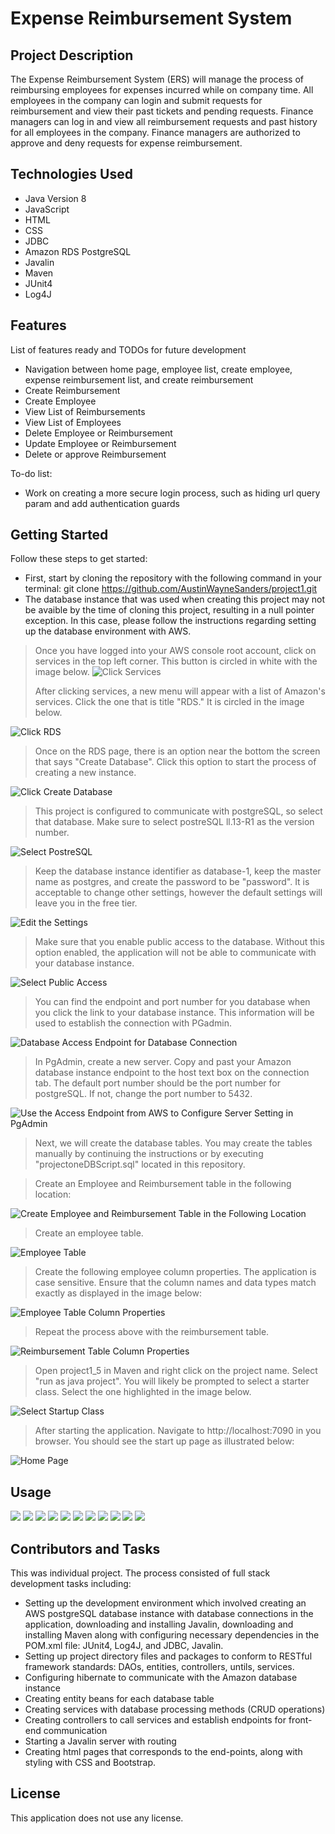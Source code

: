# Expense Reimbursement System

## Project Description

The Expense Reimbursement System (ERS) will manage the process of reimbursing employees for expenses incurred while on company time. 
All employees in the company can login and submit requests for reimbursement and view their past tickets and pending requests. 
Finance managers can log in and view all reimbursement requests and past history for all employees in the company. Finance managers 
are authorized to approve and deny requests for expense reimbursement. 

## Technologies Used

* Java Version 8
* JavaScript 
* HTML 
* CSS 
* JDBC 
* Amazon RDS PostgreSQL
* Javalin 
* Maven 
* JUnit4 
* Log4J

## Features

List of features ready and TODOs for future development
* Navigation between home page, employee list, create employee, expense reimbursement list, and create reimbursement
* Create Reimbursement
* Create Employee
* View List of Reimbursements
* View List of Employees
* Delete Employee or Reimbursement
* Update Employee or Reimbursement
* Delete or approve Reimbursement

To-do list: 
* Work on creating a more secure login process, such as hiding url query param and add authentication guards 

## Getting Started

Follow these steps to get started: 

* First, start by cloning the repository with the following command in your terminal: git clone https://github.com/AustinWayneSanders/project1.git 
* The database instance that was used when creating this project may not be avaible by the time of cloning this project, resulting in a null pointer exception. In this case, please follow the instructions regarding setting up the database environment with AWS. 
> Once you have logged into your AWS console root account, click on services in the top left corner. This button is circled in white with the image below. 
![Click Services](https://github.com/AustinWayneSanders/project1/blob/main/Project1_Demo_Images/project1_Image1.png)
>
> After clicking services, a new menu will appear with a list of Amazon's services. Click the one that is title "RDS." It is circled in the image below.
> 
![Click RDS](https://github.com/AustinWayneSanders/project1/blob/main/Project1_Demo_Images/project1_Image2.png)
>
>Once on the RDS page, there is an option near the bottom the screen that says "Create Database". Click this option to start the process of creating a new instance. 
>
![Click Create Database](https://github.com/AustinWayneSanders/project1/blob/main/Project1_Demo_Images/project1_Image3.png)
>
>This project is configured to communicate with postgreSQL, so select that database. Make sure to select postreSQL ll.13-R1 as the version number. 
>
![Select PostreSQL](https://github.com/AustinWayneSanders/project1/blob/main/Project1_Demo_Images/project1_Image4.PNG)
>
>Keep the database instance identifier as database-1, keep the master name as postgres, and create the password to be "password". It is acceptable to change other settings, however the default settings will leave you in the free tier. 
>
![Edit the Settings](https://github.com/AustinWayneSanders/project1/blob/main/Project1_Demo_Images/project1_image5.PNG)
>
> Make sure that you enable public access to the database. Without this option enabled, the application will not be able to communicate with your database instance. 
>
![Select Public Access](https://github.com/AustinWayneSanders/project1/blob/main/Project1_Demo_Images/project1_image6.PNG)
>
> You can find the endpoint and port number for you database when you click the link to your database instance. This information will be used to establish the connection with PGadmin. 
>
![Database Access Endpoint for Database Connection](https://github.com/AustinWayneSanders/project1/blob/main/Project1_Demo_Images/project1_image7.png)
>
> In PgAdmin, create a new server. Copy and past your Amazon database instance endpoint to the host text box on the connection tab. The default port number should be the port number for postgreSQL. If not, change the port number to 5432. 
>
![Use the Access Endpoint from AWS to Configure Server Setting in PgAdmin](https://github.com/AustinWayneSanders/project1/blob/main/Project1_Demo_Images/project1_image8.PNG)


> Next, we will create the database tables. You may create the tables manually by continuing the instructions or by executing "projectoneDBScript.sql" located in this repository. 

> Create an Employee and Reimbursement table in the following location: 

![Create Employee and Reimbursement Table in the Following Location](https://github.com/AustinWayneSanders/project1/blob/main/Project1_Demo_Images/project1_image9.PNG)
>
> Create an employee table.
>
![Employee Table](https://github.com/AustinWayneSanders/project1/blob/main/Project1_Demo_Images/project1_image10.PNG)
>
> Create the following employee column properties. The application is case sensitive. Ensure that the column names and data types match exactly as displayed in the image below:
>
![Employee Table Column Properties](https://github.com/AustinWayneSanders/project1/blob/main/Project1_Demo_Images/project1_image11.PNG)
>
> Repeat the process above with the reimbursement table. 
>
![Reimbursement Table Column Properties](https://github.com/AustinWayneSanders/project1/blob/main/Project1_Demo_Images/project1_image12.PNG)
>
> Open project1_5 in Maven and right click on the project name. Select "run as java project". You will likely be prompted to select a starter class. Select the one highlighted in the image below. 
>
![Select Startup Class](https://github.com/AustinWayneSanders/project1/blob/main/Project1_Demo_Images/project1_image13.PNG)
>
> After starting the application. Navigate to http://localhost:7090 in you browser. You should see the start up page as illustrated below:
>
![Home Page](https://github.com/AustinWayneSanders/project1/blob/main/Project1_Demo_Images/project1_image14.PNG)

## Usage

![](https://github.com/AustinWayneSanders/project1/blob/main/Project1_Demo_Images/project1_image19.PNG)
![](https://github.com/AustinWayneSanders/project1/blob/main/Project1_Demo_Images/project1_image20.PNG)
![](https://github.com/AustinWayneSanders/project1/blob/main/Project1_Demo_Images/project1_image21.PNG)
![](https://github.com/AustinWayneSanders/project1/blob/main/Project1_Demo_Images/project1_image22.PNG)
![](https://github.com/AustinWayneSanders/project1/blob/main/Project1_Demo_Images/project1_image23.PNG)
![](https://github.com/AustinWayneSanders/project1/blob/main/Project1_Demo_Images/project1_image24.PNG)
![](https://github.com/AustinWayneSanders/project1/blob/main/Project1_Demo_Images/project1_image25.PNG)
![](https://github.com/AustinWayneSanders/project1/blob/main/Project1_Demo_Images/project1_image26.PNG)
![](https://github.com/AustinWayneSanders/project1/blob/main/Project1_Demo_Images/project1_image27.PNG)
![](https://github.com/AustinWayneSanders/project1/blob/main/Project1_Demo_Images/project1_image28.PNG)
![](https://github.com/AustinWayneSanders/project1/blob/main/Project1_Demo_Images/project1_image29.PNG)

## Contributors and Tasks

This was individual project. The process consisted of full stack development tasks including: 
* Setting up the development environment which involved creating an AWS postgreSQL database instance with database connections in the application, downloading and installing Javalin, downloading and installing Maven along with configuring necessary dependencies in the POM.xml file: JUnit4, Log4J, and JDBC, Javalin. 
* Setting up project directory files and packages to conform to RESTful framework standards: DAOs, entities, controllers, untils, services. 
* Configuring hibernate to communicate with the Amazon database instance
* Creating entity beans for each database table
* Creating services with database processing methods (CRUD operations)
* Creating controllers to call services and establish endpoints for front-end communication
* Starting a Javalin server with routing
* Creating html pages that corresponds to the end-points, along with styling with CSS and Bootstrap. 

## License

This application does not use any license.
